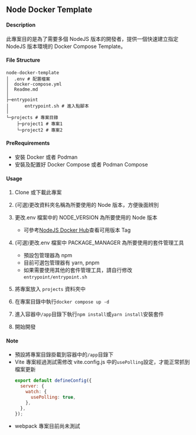 ## Node Docker Template

#### Description

此專案目的是為了需要多個 NodeJS 版本的開發者，提供一個快速建立指定 NodeJS 版本環境的 Docker Compose Template。

#### File Structure

```
node-docker-template
│  .env # 配置檔案
│  docker-compose.yml
│  Readme.md
│
├─entrypoint
│      entrypoint.sh # 進入點腳本
│
└─projects # 專案目錄
    ├─project1 # 專案1
    └─project2 # 專案2
```

#### PreRequirements

- 安裝 Docker 或者 Podman
- 安裝及配置好 Docker Compose 或者 Podman Compose

#### Usage

1. Clone 或下載此專案
2. (可選)更改資料夾名稱為所要使用的 Node 版本，方便後面辨別
3. 更改.env 檔案中的 NODE_VERSION 為所要使用的 Node 版本

   - 可參考[NodeJS Docker Hub](https://hub.docker.com/_/node)查看可用版本 Tag

4. (可選)更改.env 檔案中 PACKAGE_MANAGER 為所要使用的套件管理工具

   - 預設包管理器為 npm
   - 目前可選包管理器有 yarn, pnpm
   - 如果需要使用其他的套件管理工具，請自行修改 `entrypoint/entrypoint.sh`

5. 將專案放入 `projects` 資料夾中
6. 在專案目錄中執行`docker compose up -d`
7. 進入容器中`/app`目錄下執行`npm install`或`yarn install`安裝套件
8. 開始開發

#### Note

- 預設將專案目錄掛載到容器中的`/app`目錄下
- Vite 專案經過測試需修改 vite.config.js 中的`usePolling`設定，才能正常抓到檔案更新
  ```js
  export default defineConfig({
    server: {
      watch: {
        usePolling: true,
      },
    },
  });
  ```
- webpack 專案目前尚未測試
